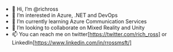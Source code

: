 - 👋 Hi, I’m @richross
- 👀 I’m interested in Azure, .NET and DevOps
- 🌱 I’m currently learning Azure Communication Services
- 💞️ I’m looking to collaborate on Mixed Reality and Unity
- 📫 You can reach me on twitter[https://twitter.com/rich_ross] or LinkedIn[https://www.linkedin.com/in/rrossmsft/]

<!---
richross/richross is a ✨ special ✨ repository because its `README.md` (this file) appears on your GitHub profile.
You can click the Preview link to take a look at your changes.
--->
